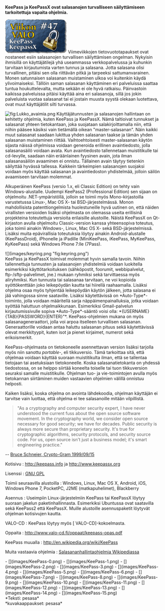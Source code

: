 <!--
Title: KeePass / KeePassX
Week: 1x47
Number: 47
Date: 2011/11/20
Pageimage: valo47-keepass.png
Tags: Linux,Windows,Mac OS X,Android,iOS,Windows Phone 7,Blackberry,Java,PocketPC,Apuohjelma,Salaus
-->

**KeePass ja KeePassX ovat salasanojen turvalliseen säilyttämiseen
tarkoitettuja vapaita ohjelmia.**

![](images/valo47-keepass.png "fig:valo47-keepass.png") Viimeviikkojen
tietovuototapaukset ovat nostaneet esiin salasanojen turvallisen
säilyttämisen ongelman. Nykyisin ihmisillä on käyttäjätilejä yhä
useammassa verkkopalvelussa ja kuhunkin tarvitaan kirjautumista varten
tunnus ja salasana. Jotta salasana olisi turvallinen, pitäisi sen olla
riittävän pitkä ja tarpeeksi sattumanvarainen. Monen satunnaisen
salasanan muistaminen ulkoa voi kuitenkin käydä ylivoimaiseksi. Tällöin
saman salasanan käyttäminen eri palveluissa saattaa tuntua
houkuttelevalta, mutta sekään ei ole hyvä ratkaisu. Päinvastoin kaikissa
palveluissa pitäisi käyttää aina eri salasanoja, sillä jos jokin
palveluista vuotaa salasanat tai ei jostain muusta syystä olekaan
luotettava, ovat muut käyttäjätilit silti turvassa.

![](Lukko_avaimia.png "fig:Lukko_avaimia.png") Käyttäjätunnusten ja
salasanojen hallintaan on kehitetty ohjelmia, kuten KeePass ja KeePassX.
Nämä taltioivat tunnukset ja salasanat yhteen tietokantaan, joka
suojataan salakirjoittamalla niin, että niihin pääsee käsiksi vain
tietämällä oikean "master-salasanan". Näin kaikki muut salasanat saadaan
lukittua yhden salasanan taakse ja tämän yhden salasanan muistaminen
riittää. Vaihtoehtoisesti master-salasanan käytön sijasta näissä
ohjelmissa voidaan generoida erillinen avaintiedosto, jolla
salasanasäilö voidaan avata. Kun avaintiedosto tallennetaan
muistitikulle tai cd-levylle, saadaan näin eräänlainen fyysinen avain,
jota ilman salasanasäilön avaaminen ei onnistu. Tällainen avain täytyy
tietenkin säilyttää hyvässä tallessa. Kaikkein tärkeimpien salasanojen
suojaksi voidaan myös käyttää salasanan ja avaintiedoston yhdistelmää,
jolloin säilön avaamiseen tarvitaan molemmat.

Alkuperäinen KeePass (versio 1.x, eli Classic Edition) on tehty vain
Windows-alustalle. Uudempi KeePass2 (Professional Edition) sen sijaan on
ohjelmoitu .NET-ympäristöllä, jolloin se toimii myös Mono-kirjastoilla
varustetussa Linux-, Mac OS X- tai BSD-järjestelmässä. Monon
mahdollisista patenttiongelmista huolestuneille hyvä uutinen on, että
näiden virallisten versioiden lisäksi ohjelmasta on olemassa useita
erillisinä projekteina toteutettuja versioita erilaisille alustoille.
Näistä KeePassX on Qt-kirjaston avulla ohjelmoitu Classic-version kanssa
yhteensopiva toteutus, joka toimii ainakin Windows-, Linux, Mac OS X-
sekä BSD-järjestelmissä. Lisäksi muita epävirallisia toteutuksia löytyy
ainakin Android-alustalle (KeePassDroid), iPhonelle ja iPadille
(MiniKeePass, iKeePass, MyKeePass, KyKeePass) sekä Windows Phone 7:lle
(7Pass).

<div class="leftimage" markdown="1">
![](images/keyring.png "fig:keyring.png")
</div>
KeePass ja KeePassX toimivat molemmat
hyvin samalla tavoin. Niihin tallennettuja tunnusten ja salasanojen
yhdistelmiä voidaan luokitella esimerkiksi käyttötarkoituksen
(sähköpostit, foorumit, webbipalvelut, ftp-/sftp-palvelimet, jne.)
mukaan ryhmiksi sekä tarvittaessa myös aliryhmiksi. Kun tunnusta tai
salasanaa tarvitaan, ne voi kopioida syöttökenttään joko leikepöydän
kautta tai hiirellä raahaamalla. Lisäksi ohjelma osaa myös tyhjentää
leikepöydän käytön jälkeen, jotta salasana ei jää vahingossa sinne
saataville. Lisäksi käytettävissä on *Auto-Type*-toiminto, jolla voidaan
määritellä sarja näppäimenpainalluksia, jotka voidaan syöttää haluttuun
ohjelmaikkunaan. Esimerkiksi Gmail-palvelun kirjautumissivulle sopiva
*Auto-Type*-sääntö voisi olla: *{USERNAME}{TAB}{PASSWORD}{ENTER}"*.
KeePass-ohjelmien mukana on myös salasanageneraattori, jolla voi arpoa
itselleen turvallisen salasanan. Generaattorille voidaan antaa haluttu
salasanan pituus sekä käytettävissä olevat merkkityypit, kuten isot ja
pienet kirjaimet, numerot sekä erikoismerkit.

KeePass-ohjelmasta on tietokoneelle asennettavan version lisäksi
tarjolla myös niin sanottu *portable*-, eli tikkuversio. Tämä tarkoittaa
sitä, että ohjelmaa voidaan käyttää suoraan muistitikulta ilman, että se
tallentaa tietojaan tai asetuksiaan tietokoneelle. Koska
salasanatietokanta on yhdessä tiedostossa, on se helppo siirtää koneelta
toiselle tai tuon tikkuversion seuraksi samalle muistitikulle. Ohjelman
tuo- ja vie-toimintojen avulla myös tietokannan siirtäminen muiden
vastaavien ohjelmien välillä onnistuu helposti.

Kaiken lisäksi, koska ohjelma on avointa lähdekoodia, ohjelman käyttäjän
ei tarvitse vain luottaa, että ohjelma ei tee salasanoille mitään
vilpillistä.

> "As a cryptography and computer security expert, I have never understood
> the current fuss about the open source software movement. In the
> cryptography world, we consider open source necessary for good security;
> we have for decades. Public security is always more secure than
> proprietary security. It's true for cryptographic algorithms, security
> protocols, and security source code. For us, open source isn't just a
> business model; it's smart engineering practice."

-- [Bruce Schneier, Crypto-Gram 1999/09/15](http://www.schneier.com/crypto-gram-9909.html)

Kotisivu
:   <http://keepass.info> ja <http://www.keepassx.org>

Lisenssi
:   [GNU GPL](GNU_GPL)

Toimii seuraavilla alustoilla
:   Windows, Linux, Mac OS X, Android, iOS, Windows Phone 7, PocketPC,
    J2ME (matkapuhelimet), Blackberry

Asennus
:   Useimpiin Linux-järjestelmiin KeePass tai KeePassX löytyy suoraan
    jakelun paketinhallinnasta. Esimerkiksi Ubuntussa ovat saatavilla
    sekä KeePass2 että KeePassX. Muille alustoille asennuspaketit
    löytyvät ohjelman kotisivujen kautta.

VALO-CD
:   KeePass löytyy myös [ VALO-CD]-kokoelmasta.

Oppaita
:   <http://www.valo-cd.fi/oppaat/keepass-opas.pdf>

KeePass muualla
:   <http://en.wikipedia.org/wiki/KeePass>

Muita vastaavia ohjelmia
:   [Salasananhallintaohjelmia
    Wikipediassa](http://en.wikipedia.org/wiki/Category:Password_managers)

<div class="psgallery" markdown="1">
-   [](images/KeePass-0.png)
-   [](images/KeePass-1.png)
-   [](images/KeePass-2.png)
-   [](images/KeePass-3.png)
-   [](images/KeePass-4.png)
-   [](images/KeePass-5.png)
-   [](images/KeePass-6.png)
-   [](images/KeePass-7.png)
-   [](images/KeePass-8.png)
-   [](images/KeePass-9.png)
-   [](images/KeePass-10.png)
-   [](images/KeePass-11.png)
-   [](images/KeePass-12.png)
-   [](images/KeePass-13.png)
-   [](images/KeePass-14.png)
-   [](images/KeePass-15.png)

</div>
*Teksti: pesasa* <br />
*kuvakaappaukset: pesasa*
